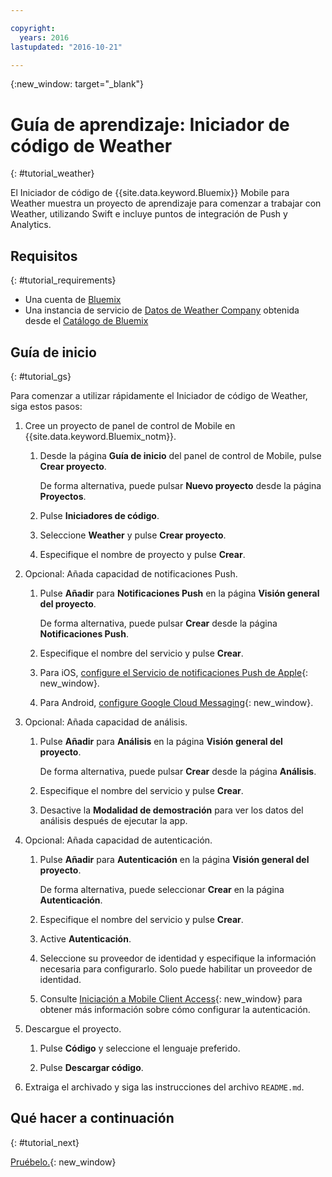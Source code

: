 ```yaml
---

copyright:
  years: 2016
lastupdated: "2016-10-21"

---
```

{:new_window: target="_blank"}

# Guía de aprendizaje: Iniciador de código de Weather
{: #tutorial_weather}

El Iniciador de código de {{site.data.keyword.Bluemix}} Mobile para Weather muestra un proyecto de aprendizaje para comenzar a trabajar con Weather, utilizando Swift e incluye puntos de integración de Push y Analytics.


## Requisitos
{: #tutorial_requirements}

* Una cuenta de [Bluemix](http://bluemix.net)
* Una instancia de servicio de [Datos de Weather Company](https://console.{DomainName}/catalog/services/weather-company-data/) obtenida desde el [Catálogo de Bluemix](https://console.{DomainName}/catalog/)


## Guía de inicio
{: #tutorial_gs}

Para comenzar a utilizar rápidamente el Iniciador de código de Weather, siga estos pasos:

1. Cree un proyecto de panel de control de Mobile en {{site.data.keyword.Bluemix_notm}}.

   1. Desde la página **Guía de inicio** del panel de control de Mobile, pulse **Crear proyecto**.

      De forma alternativa, puede pulsar **Nuevo proyecto** desde la página **Proyectos**.

   2. Pulse **Iniciadores de código**.

   3. Seleccione **Weather** y pulse **Crear proyecto**.

   4. Especifique el nombre de proyecto y pulse **Crear**.

2. Opcional: Añada capacidad de notificaciones Push.

   1. Pulse **Añadir** para **Notificaciones Push** en la página **Visión general del proyecto**.

      De forma alternativa, puede pulsar **Crear** desde la página **Notificaciones Push**.

   2. Especifique el nombre del servicio y pulse **Crear**.

   3. Para iOS, [configure el Servicio de notificaciones Push de Apple](/docs/services/mobilepush/t_push_provider_ios.html){: new_window}.

   4. Para Android, [configure Google Cloud Messaging](/docs/services/mobilepush/t_push_provider_android.html){: new_window}.
   
3. Opcional: Añada capacidad de análisis.

   1. Pulse **Añadir** para **Análisis** en la página **Visión general del proyecto**.

      De forma alternativa, puede pulsar **Crear** desde la página **Análisis**.

   2. Especifique el nombre del servicio y pulse **Crear**.
   
   3. Desactive la **Modalidad de demostración** para ver los datos del análisis después de ejecutar la app. 

4. Opcional: Añada capacidad de autenticación.

   1. Pulse **Añadir** para **Autenticación** en la página **Visión general del proyecto**.

      De forma alternativa, puede seleccionar **Crear** en la página **Autenticación**.

   2. Especifique el nombre del servicio y pulse **Crear**.
   
   3. Active **Autenticación**.
   
   4. Seleccione su proveedor de identidad y especifique la información necesaria para configurarlo. Solo puede habilitar un proveedor de identidad. 

   5. Consulte [Iniciación a Mobile Client Access](/docs/services/mobileaccess/index.html){: new_window} para obtener más información sobre cómo configurar la autenticación. 

5. Descargue el proyecto.

   1. Pulse **Código** y seleccione el lenguaje preferido.

   2. Pulse **Descargar código**.

5. Extraiga el archivado y siga las instrucciones del archivo `README.md`.


## Qué hacer a continuación
{: #tutorial_next}

[Pruébelo.](http://console.{DomainName}/mobile/create-project?starter=fad1d49e-f7b6-3aff-9b53-14673fca4399){: new_window}
